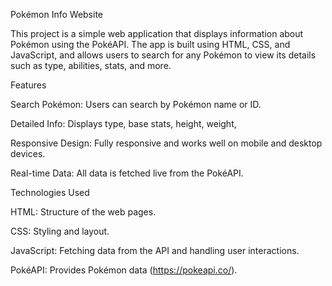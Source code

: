 Pokémon Info Website


This project is a simple web application that displays information about Pokémon using the PokéAPI. The app is built using HTML, CSS, and JavaScript, and allows users to search for any Pokémon to view its details such as type, abilities, stats, and more.

Features



Search Pokémon: Users can search by Pokémon name or ID.


Detailed Info: Displays type, base stats, height, weight,


Responsive Design: Fully responsive and works well on mobile and desktop devices.


Real-time Data: All data is fetched live from the PokéAPI.


Technologies Used


HTML: Structure of the web pages.


CSS: Styling and layout.


JavaScript: Fetching data from the API and handling user interactions.


PokéAPI: Provides Pokémon data (https://pokeapi.co/).
